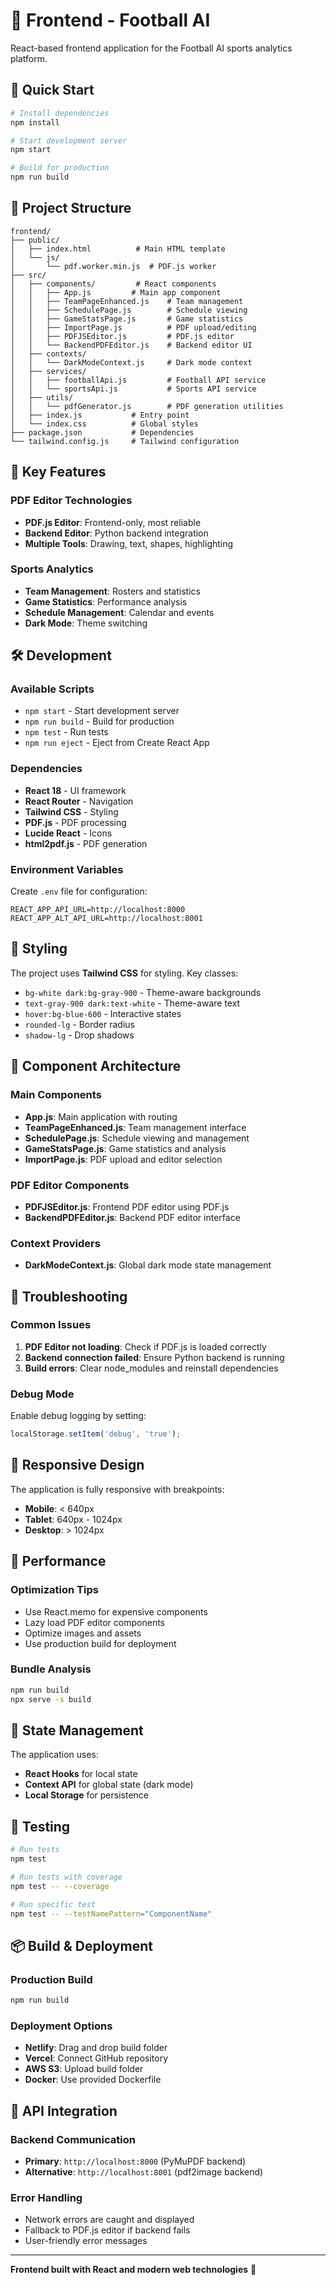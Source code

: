 # 🎨 Frontend - Football AI

React-based frontend application for the Football AI sports analytics platform.

## 🚀 Quick Start

```bash
# Install dependencies
npm install

# Start development server
npm start

# Build for production
npm run build
```

## 📁 Project Structure

```
frontend/
├── public/
│   ├── index.html          # Main HTML template
│   └── js/
│       └── pdf.worker.min.js  # PDF.js worker
├── src/
│   ├── components/         # React components
│   │   ├── App.js         # Main app component
│   │   ├── TeamPageEnhanced.js    # Team management
│   │   ├── SchedulePage.js        # Schedule viewing
│   │   ├── GameStatsPage.js       # Game statistics
│   │   ├── ImportPage.js          # PDF upload/editing
│   │   ├── PDFJSEditor.js         # PDF.js editor
│   │   └── BackendPDFEditor.js    # Backend editor UI
│   ├── contexts/
│   │   └── DarkModeContext.js     # Dark mode context
│   ├── services/
│   │   ├── footballApi.js         # Football API service
│   │   └── sportsApi.js           # Sports API service
│   ├── utils/
│   │   └── pdfGenerator.js        # PDF generation utilities
│   ├── index.js           # Entry point
│   └── index.css          # Global styles
├── package.json           # Dependencies
└── tailwind.config.js     # Tailwind configuration
```

## 🎯 Key Features

### **PDF Editor Technologies**
- **PDF.js Editor**: Frontend-only, most reliable
- **Backend Editor**: Python backend integration
- **Multiple Tools**: Drawing, text, shapes, highlighting

### **Sports Analytics**
- **Team Management**: Rosters and statistics
- **Game Statistics**: Performance analysis
- **Schedule Management**: Calendar and events
- **Dark Mode**: Theme switching

## 🛠️ Development

### **Available Scripts**
- `npm start` - Start development server
- `npm run build` - Build for production
- `npm test` - Run tests
- `npm run eject` - Eject from Create React App

### **Dependencies**
- **React 18** - UI framework
- **React Router** - Navigation
- **Tailwind CSS** - Styling
- **PDF.js** - PDF processing
- **Lucide React** - Icons
- **html2pdf.js** - PDF generation

### **Environment Variables**
Create `.env` file for configuration:
```env
REACT_APP_API_URL=http://localhost:8000
REACT_APP_ALT_API_URL=http://localhost:8001
```

## 🎨 Styling

The project uses **Tailwind CSS** for styling. Key classes:
- `bg-white dark:bg-gray-900` - Theme-aware backgrounds
- `text-gray-900 dark:text-white` - Theme-aware text
- `hover:bg-blue-600` - Interactive states
- `rounded-lg` - Border radius
- `shadow-lg` - Drop shadows

## 🔧 Component Architecture

### **Main Components**
- **App.js**: Main application with routing
- **TeamPageEnhanced.js**: Team management interface
- **SchedulePage.js**: Schedule viewing and management
- **GameStatsPage.js**: Game statistics and analysis
- **ImportPage.js**: PDF upload and editor selection

### **PDF Editor Components**
- **PDFJSEditor.js**: Frontend PDF editor using PDF.js
- **BackendPDFEditor.js**: Backend PDF editor interface

### **Context Providers**
- **DarkModeContext.js**: Global dark mode state management

## 🚨 Troubleshooting

### **Common Issues**
1. **PDF Editor not loading**: Check if PDF.js is loaded correctly
2. **Backend connection failed**: Ensure Python backend is running
3. **Build errors**: Clear node_modules and reinstall dependencies

### **Debug Mode**
Enable debug logging by setting:
```javascript
localStorage.setItem('debug', 'true');
```

## 📱 Responsive Design

The application is fully responsive with breakpoints:
- **Mobile**: < 640px
- **Tablet**: 640px - 1024px
- **Desktop**: > 1024px

## 🎯 Performance

### **Optimization Tips**
- Use React.memo for expensive components
- Lazy load PDF editor components
- Optimize images and assets
- Use production build for deployment

### **Bundle Analysis**
```bash
npm run build
npx serve -s build
```

## 🔄 State Management

The application uses:
- **React Hooks** for local state
- **Context API** for global state (dark mode)
- **Local Storage** for persistence

## 🧪 Testing

```bash
# Run tests
npm test

# Run tests with coverage
npm test -- --coverage

# Run specific test
npm test -- --testNamePattern="ComponentName"
```

## 📦 Build & Deployment

### **Production Build**
```bash
npm run build
```

### **Deployment Options**
- **Netlify**: Drag and drop build folder
- **Vercel**: Connect GitHub repository
- **AWS S3**: Upload build folder
- **Docker**: Use provided Dockerfile

## 🔗 API Integration

### **Backend Communication**
- **Primary**: `http://localhost:8000` (PyMuPDF backend)
- **Alternative**: `http://localhost:8001` (pdf2image backend)

### **Error Handling**
- Network errors are caught and displayed
- Fallback to PDF.js editor if backend fails
- User-friendly error messages

---

**Frontend built with React and modern web technologies** 🚀
